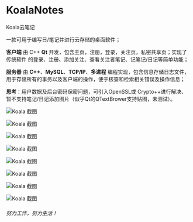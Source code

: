 # KoalaNotes

Koala云笔记

一款可用于编写日/笔记并进行云存储的桌面软件；

**客户端** 由 C++ **Qt** 开发，包含主页，注册，登录，关注页，私密共享页；实现了传统软件 的登录、注册、添加关注、查看关注者笔记、记笔记/日记等简单功能； 

**服务器** 由 **C++**、**MySQL**、**TCP/IP**、**多进程** 编程实现，包含信息存储日志文件，用于存储所有的事务以及客户端的操作，便于核查和检索相关错误及操作信息； 

**思考**：用户数据及后台密码保密问题，可引入OpenSSL或 Crypto++进行解决、暂不支持笔记/日记添加图片（似乎Qt的QTextBrower支持贴图，未测试）。  

![Koala 截图](https://wx1.sinaimg.cn/mw1024/007Diza3ly1geter1k9oyj30xc0m8gtu.jpg)


![Koala 截图](https://wx3.sinaimg.cn/mw1024/007Diza3ly1geteqzw71qj30xc0m8dv6.jpg)


![Koala 截图](https://wx4.sinaimg.cn/mw1024/007Diza3ly1geteqzoanrj30xc0m8tcl.jpg)


![Koala 截图](https://wx1.sinaimg.cn/mw1024/007Diza3ly1geteqzyx8zj30xc0m8dtf.jpg)


![Koala 截图](https://wx4.sinaimg.cn/mw1024/007Diza3ly1geubbfgvj1j30vv0l9e1j.jpg)


![Koala 截图](https://wx2.sinaimg.cn/mw1024/007Diza3ly1geteqzrh2yj30xc0m8wj8.jpg)


![Koala 截图](https://wx3.sinaimg.cn/mw1024/007Diza3ly1geteqzypmlj30xc0m8jxo.jpg)


![Koala 截图](https://wx4.sinaimg.cn/mw1024/007Diza3ly1geter08j8lj30xc0m8wzw.jpg)


###### 努力工作，努力生活！